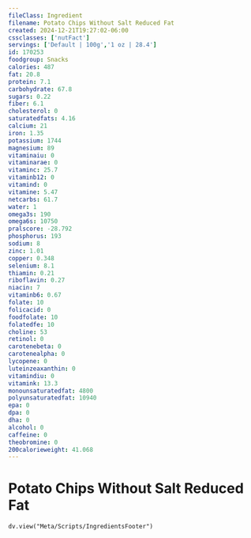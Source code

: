 ```yaml
---
fileClass: Ingredient
filename: Potato Chips Without Salt Reduced Fat
created: 2024-12-21T19:27:02-06:00
cssclasses: ['nutFact']
servings: ['Default | 100g','1 oz | 28.4']
id: 170253
foodgroup: Snacks
calories: 487
fat: 20.8
protein: 7.1
carbohydrate: 67.8
sugars: 0.22
fiber: 6.1
cholesterol: 0
saturatedfats: 4.16
calcium: 21
iron: 1.35
potassium: 1744
magnesium: 89
vitaminaiu: 0
vitaminarae: 0
vitaminc: 25.7
vitaminb12: 0
vitamind: 0
vitamine: 5.47
netcarbs: 61.7
water: 1
omega3s: 190
omega6s: 10750
pralscore: -28.792
phosphorus: 193
sodium: 8
zinc: 1.01
copper: 0.348
selenium: 8.1
thiamin: 0.21
riboflavin: 0.27
niacin: 7
vitaminb6: 0.67
folate: 10
folicacid: 0
foodfolate: 10
folatedfe: 10
choline: 53
retinol: 0
carotenebeta: 0
carotenealpha: 0
lycopene: 0
luteinzeaxanthin: 0
vitamindiu: 0
vitamink: 13.3
monounsaturatedfat: 4800
polyunsaturatedfat: 10940
epa: 0
dpa: 0
dha: 0
alcohol: 0
caffeine: 0
theobromine: 0
200calorieweight: 41.068
---
```


# Potato Chips Without Salt Reduced Fat

```dataviewjs
dv.view("Meta/Scripts/IngredientsFooter")
```